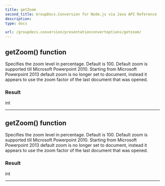 ```yaml
---
title: getZoom
second_title: GroupDocs.Conversion for Node.js via Java API Reference
description: 
type: docs

url: /groupdocs.conversion/presentationconvertoptions/getzoom/
---
```


## getZoom()  function

 Specifies the zoom level in percentage. Default is 100.
 Default zoom is supported till Microsoft Powerpoint 2010. Starting from Microsoft Powerpoint 2013 default zoom is no longer set to document, instead it appears to use the zoom factor of the last document that was opened.
 

### Result
int


---


## getZoom()  function

 Specifies the zoom level in percentage. Default is 100.
 Default zoom is supported till Microsoft Powerpoint 2010. Starting from Microsoft Powerpoint 2013 default zoom is no longer set to document, instead it appears to use the zoom factor of the last document that was opened.
 

### Result
int


---


